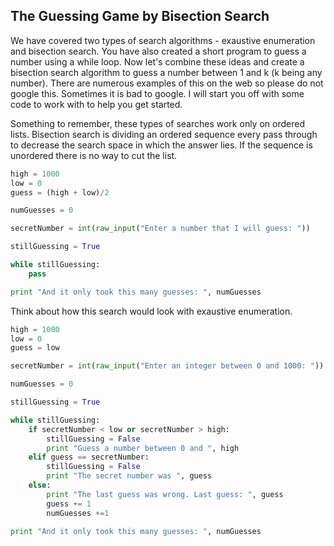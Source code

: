 ## The Guessing Game by Bisection Search

We have covered two types of search algorithms - exaustive enumeration and bisection search.  You have also created a short program to guess a number using a while loop.  Now let's combine these ideas and create a bisection search algorithm to guess a number between 1 and k (k being any number).  There are numerous examples of this on the web so please do not google this.  Sometimes it is bad to google.  I will start you off with some code to work with to help you get started.

Something to remember, these types of searches work only on ordered lists.  Bisection search is dividing an ordered sequence every pass through to decrease the search space in which the answer lies.  If the sequence is unordered there is no way to cut the list.

```python
high = 1000
low = 0
guess = (high + low)/2

numGuesses = 0

secretNumber = int(raw_input("Enter a number that I will guess: "))

stillGuessing = True 

while stillGuessing:
	pass

print "And it only took this many guesses: ", numGuesses
```

Think about how this search would look with exaustive enumeration.  

```python
high = 1000
low = 0
guess = low

secretNumber = int(raw_input("Enter an integer between 0 and 1000: "))

numGuesses = 0

stillGuessing = True 

while stillGuessing:
	if secretNumber < low or secretNumber > high:
		stillGuessing = False
		print "Guess a number between 0 and ", high
	elif guess == secretNumber:
		stillGuessing = False
		print "The secret number was ", guess
	else:
		print "The last guess was wrong. Last guess: ", guess
		guess += 1
		numGuesses +=1

print "And it only took this many guesses: ", numGuesses
```